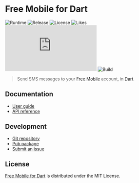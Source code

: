 # Free Mobile for Dart
![Runtime](https://badgen.net/pub/sdk-version/free_mobile) ![Release](https://badgen.net/pub/v/free_mobile) ![License](https://badgen.net/pub/license/free_mobile) ![Likes](https://badgen.net/pub/likes/free_mobile) ![Coverage](https://badgen.net/coveralls/c/github/cedx/free-mobile.dart) ![Build](https://badgen.net/github/checks/cedx/free-mobile.dart/main)

> Send SMS messages to your [Free Mobile](https://mobile.free.fr) account, in [Dart](https://dart.dev).

## Documentation
- [User guide](https://cedx.github.io/free-mobile.dart)
- [API reference](https://pub.dev/documentation/free_mobile)

## Development
- [Git repository](https://github.com/cedx/free-mobile.dart)
- [Pub package](https://pub.dev/packages/free_mobile)
- [Submit an issue](https://github.com/cedx/free-mobile.dart/issues)

## License
[Free Mobile for Dart](https://cedx.github.io/free-mobile.dart) is distributed under the MIT License.

